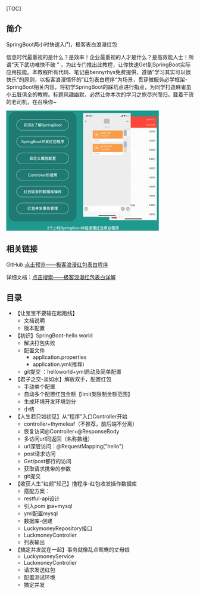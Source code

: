 [TOC]

## 简介

SpringBoot两小时快速入门，极客表白浪漫红包

信息时代最重视的是什么？是效率！企业最重视的人才是什么？是高效能人士！所谓“天下武功唯快不破 ” ，为此专门推出此教程，让你快速Get到SpringBoot实际应用技能。本教程所有代码、笔记由bennyrhys免费提供，遵循”学习其实可以很快乐“的原则，以极客浪漫情怀的”红包表白程序“为场景，贯穿微服务必学框架-SpringBoot相关内容，将初学SpringBoot的踩坑点进行指点，为同学打造麻雀虽小五脏俱全的教程。标题风趣幽默，必然让你本次的学习之旅尽兴而归。载着干货的老司机，在召唤你~

<img src="README.assets/image-20191229211932494.png" alt="image-20191229211932494" style="zoom:40%;" />

## 相关链接

GitHub:[点击预览——极客浪漫红包表白程序](https://github.com/bennyrhys/LuckyMoney-SpringBootProject)

详细文档：[点击搜索——极客浪漫红包表白详解](https://bennyrhys.github.io/about/)

## 目录

- 【让宝宝不要输在起跑线】
  - 文档说明
  - 版本配置
- 【初识】SpringBoot-hello world
  - 解决打包失败
  - 配置文件
    - application.properties
    - application.yml(推荐)
  - git提交 ：helloworld+yml启动及简单配置
- 【君子之交-淡如水】解放双手，配置红包
  - 手动单个配置
  - 自动多个配置红包金额【limit类限制金额范围】
  - 生成环境开发环境划分
  - 小结
- 【人生若只如初见】从“程序”入口Controller开始
  - controller+thymeleaf（不推荐，前后端不分离）
  - 恢复访问@Controller+@ResponseBody
  - 多访问url同返回（名称数组）
  - url深层访问：@RequestMapping("hello")
  - post请求访问
  - Get/post都行的访问
  - 获取请求携带的参数
  - git提交
- 【收获人生"红颜”知己】撸程序-红包收发操作数据库
  - 搭配方案：
  - restful-api设计
  - 引入pom jpa+mysql
  - yml配置mysql
  - 数据库-创建
  - LuckymoneyRepository接口
  - LuckmoneyController
  - 列表输出
- 【搞定并发就在一起】事务就像乱点鸳鸯的丈母娘
  - LuckymoneyService
  - LuckmoneyController	
  - 请求发送红包
  - 配置测试环境
  - 搞定并发